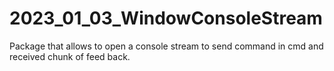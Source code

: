 # 2023_01_03_WindowConsoleStream
Package that allows to open a console stream to send command in cmd and received chunk of feed back.
